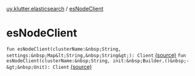 [uy.klutter.elasticsearch](index.md) / [esNodeClient](.)


# esNodeClient

`fun esNodeClient(clusterName:&nbsp;String, settings:&nbsp;Map&lt;String,&nbsp;String&gt;): Client` [(source)](https://github.com/kohesive/klutter/blob/master/elasticsearch-jdk7/src/main/kotlin/uy/klutter/elasticsearch/Client.kt#L37)
`fun esNodeClient(clusterName:&nbsp;String, init:&nbsp;Builder.()&nbsp;-&gt;&nbsp;Unit): Client` [(source)](https://github.com/kohesive/klutter/blob/master/elasticsearch-jdk7/src/main/kotlin/uy/klutter/elasticsearch/Client.kt#L45)


